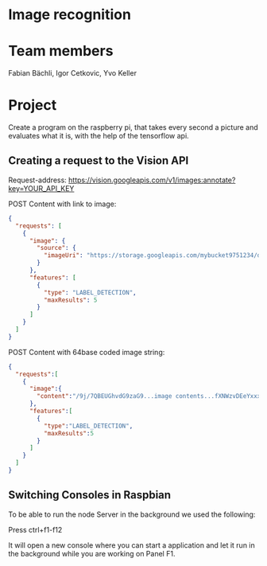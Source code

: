 # Image recognition

# Team members
Fabian Bächli, Igor Cetkovic, Yvo Keller


# Project 
Create a program on the raspberry pi, that takes every second a picture and evaluates what it is, with the help of the tensorflow api.

## Creating a request to the Vision API

Request-address: https://vision.googleapis.com/v1/images:annotate?key=YOUR_API_KEY

POST Content with link to image:

```json
{
  "requests": [
    {
      "image": {
        "source": {
          "imageUri": "https://storage.googleapis.com/mybucket9751234/demo-image.jpg"
        }
      },
      "features": [
        {
          "type": "LABEL_DETECTION",
          "maxResults": 5
        }
      ]
    }
  ]
}
```

POST Content with 64base coded image string:

```json
{
  "requests":[
    {
      "image":{
        "content":"/9j/7QBEUGhvdG9zaG9...image contents...fXNWzvDEeYxxxzj/Coa6Bax//Z"
      },
      "features":[
        {
          "type":"LABEL_DETECTION",
          "maxResults":5
        }
      ]
    }
  ]
}
```

## Switching Consoles in Raspbian

To be able to run the node Server in the background we used the following:

Press ctrl+f1-f12

It will open a new console where you can start a application and let it run in the background while you are working on Panel F1.




